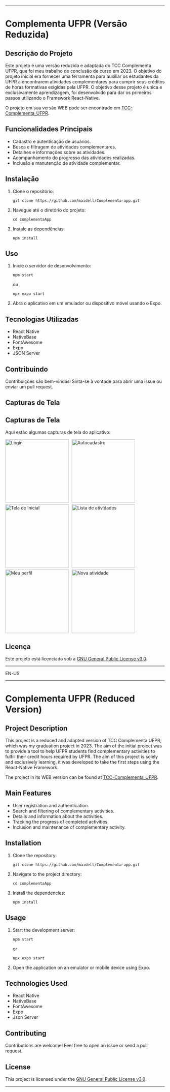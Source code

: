
---

# Complementa UFPR (Versão Reduzida)

## Descrição do Projeto

Este projeto é uma versão reduzida e adaptada do TCC Complementa UFPR, que foi meu trabalho de conclusão de curso em 2023. O objetivo do projeto inicial era fornecer uma ferramenta para auxiliar os estudantes da UFPR a encontrarem atividades complementares para cumprir seus créditos de horas formativas exigidas pela UFPR. O objetivo desse projeto é unica e exclusivamente aprendizagem, foi desenvolvido para dar os primeiros passos utilizando o Framework React-Native.

O projeto em sua versão WEB pode ser encontrado em [TCC-Complementa_UFPR](https://github.com/maidell/TCC-Complementa_UFPR).

## Funcionalidades Principais

- Cadastro e autenticação de usuários.
- Busca e filtragem de atividades complementares.
- Detalhes e informações sobre as atividades.
- Acompanhamento do progresso das atividades realizadas.
- Inclusão e manutenção de atividade complementar.

## Instalação

1. Clone o repositório:

   ```
   git clone https://github.com/maidell/Complementa-app.git
   ```

2. Navegue até o diretório do projeto:

   ```
   cd complementaApp
   ```

3. Instale as dependências:

   ```
   npm install
   ```

## Uso

1. Inicie o servidor de desenvolvimento:

   ```
   npm start
   ```
   ou
   ```
   npx expo start
   ```

2. Abra o aplicativo em um emulador ou dispositivo móvel usando o Expo.

## Tecnologias Utilizadas

- React Native
- NativeBase
- FontAwesome
- Expo
- JSON Server

## Contribuindo

Contribuições são bem-vindas! Sinta-se à vontade para abrir uma issue ou enviar um pull request.

## Capturas de Tela

## Capturas de Tela

Aqui estão algumas capturas de tela do aplicativo:

<div style="display: flex; flex-wrap: wrap; gap: 5px;">
  <img src="./complementaApp/src/assets/login.png" alt="Login" width="200" style="margin-right: 5px;" />
  <img src="./complementaApp/src/assets/autocadastro.png" alt="Autocadastro" width="200" style="margin-right: 5px;" />
  <img src="./complementaApp/src/assets/home.png" alt="Tela de Inicial" width="200" style="margin-right: 5px;" />
  <img src="./complementaApp/src/assets/atividades.png" alt="Lista de atividades" width="200" style="margin-right: 5px;" />
  <img src="./complementaApp/src/assets/profile.png" alt="Meu perfil" width="200" style="margin-right: 5px;" />
  <img src="./complementaApp/src/assets/new.png" alt="Nova atividade" width="200" style="margin-right: 5px;" />
</div>



## Licença

Este projeto está licenciado sob a [GNU General Public License v3.0](LICENSE).

---
EN-US

---

# Complementa UFPR (Reduced Version)

## Project Description

This project is a reduced and adapted version of TCC Complementa UFPR, which was my graduation project in 2023. The aim of the initial project was to provide a tool to help UFPR students find complementary activities to fulfill their credit hours required by UFPR. The aim of this project is solely and exclusively learning, it was developed to take the first steps using the React-Native Framework.

The project in its WEB version can be found at [TCC-Complementa_UFPR](https://github.com/maidell/TCC-Complementa_UFPR).

## Main Features

- User registration and authentication.
- Search and filtering of complementary activities.
- Details and information about the activities.
- Tracking the progress of completed activities.
- Inclusion and maintenance of complementary activity.

## Installation

1. Clone the repository:

   ```
   git clone https://github.com/maidell/Complementa-app.git
   ```

2. Navigate to the project directory:

   ```
   cd complementaApp
   ```

3. Install the dependencies:

   ```
   npm install
   ```

## Usage

1. Start the development server:

   ```
   npm start
   ```
   or
   ```
   npx expo start
   ```

2. Open the application on an emulator or mobile device using Expo.

## Technologies Used

- React Native
- NativeBase
- FontAwesome
- Expo
- Json Server

## Contributing

Contributions are welcome! Feel free to open an issue or send a pull request.

## License

This project is licensed under the [GNU General Public License v3.0](LICENSE).

---
